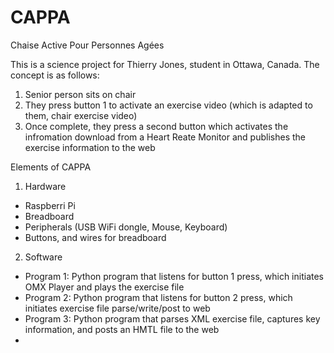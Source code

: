 CAPPA
=====

Chaise Active Pour Personnes Agées

This is a science project for Thierry Jones, student in Ottawa, Canada. The concept is as follows:

1) Senior person sits on chair
2) They press button 1 to activate an exercise video (which is adapted to them, chair exercise video)
3) Once complete, they press a second button which activates the infromation download from a Heart Reate Monitor and publishes the exercise information to the web

Elements of CAPPA

1) Hardware
- Raspberri Pi
- Breadboard
- Peripherals (USB WiFi dongle, Mouse, Keyboard)
- Buttons, and wires for breadboard

2) Software
- Program 1: Python program that listens for button 1 press, which initiates OMX Player and plays the exercise file
- Program 2: Python program that listens for button 2 press, which initiates exercise file parse/write/post to web
- Program 3: Python program that parses XML exercise file, captures key information, and posts an HMTL file to the web
- 

